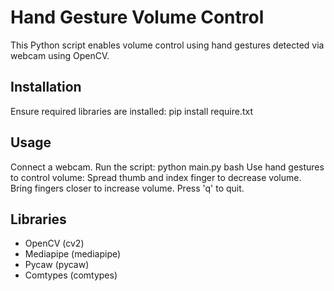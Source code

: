 # Hand Gesture Volume Control

This Python script enables volume control using hand gestures detected via webcam using OpenCV.

## Installation
Ensure required libraries are installed:
pip install require.txt

## Usage
Connect a webcam.
Run the script: python main.py
bash
Use hand gestures to control volume:
Spread thumb and index finger to decrease volume.
Bring fingers closer to increase volume.
Press 'q' to quit.

## Libraries
- OpenCV (cv2)
- Mediapipe (mediapipe)
- Pycaw (pycaw)
- Comtypes (comtypes)
